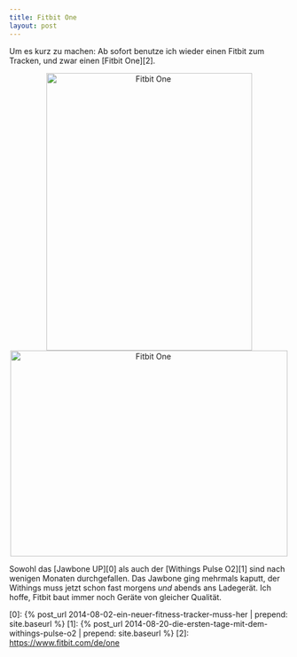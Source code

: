```yaml
---
title: Fitbit One
layout: post
---
```


Um es kurz zu machen: Ab sofort benutze ich wieder einen Fitbit zum Tracken, und zwar einen [Fitbit One][2].

<center><a href="https://www.flickr.com/photos/cringe/16829478190" title="Fitbit One by Carsten Ringe, on Flickr"><img src="https://farm8.staticflickr.com/7617/16829478190_eb955ee44f.jpg" width="371" height="500" alt="Fitbit One"></a>
<a href="https://www.flickr.com/photos/cringe/16394584204" title="Fitbit One by Carsten Ringe, on Flickr"><img src="https://farm9.staticflickr.com/8732/16394584204_5b4be479bf.jpg" width="500" height="371" alt="Fitbit One"></a></center>

Sowohl das [Jawbone UP][0] als auch der [Withings Pulse O2][1] sind nach wenigen Monaten durchgefallen. Das Jawbone ging mehrmals kaputt, der Withings muss jetzt schon fast morgens *und* abends ans Ladegerät. Ich hoffe, Fitbit baut immer noch Geräte von gleicher Qualität.

[0]: {% post_url 2014-08-02-ein-neuer-fitness-tracker-muss-her | prepend: site.baseurl %}
[1]: {% post_url 2014-08-20-die-ersten-tage-mit-dem-withings-pulse-o2 | prepend: site.baseurl %}
[2]: https://www.fitbit.com/de/one

